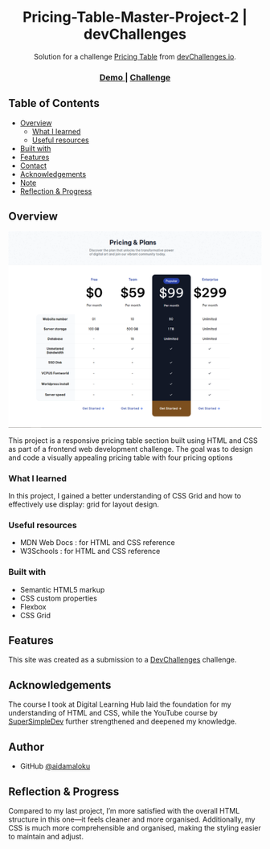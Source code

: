 <h1 align="center">Pricing-Table-Master-Project-2 | devChallenges</h1>

<div align="center">
   Solution for a challenge <a href="https://devchallenges.io/challenge/pricing-table-section-challenge" target="_blank">Pricing Table</a> from <a href="http://devchallenges.io" target="_blank">devChallenges.io</a>.
</div>

<div align="center">
  <h3>
    <a href="https://project-2-pricing-table-master.netlify.app/">
      Demo
    </a>
    <span> | </span>
    <a href="https://devchallenges.io/challenge/pricing-table-section-challenge">
      Challenge
    </a>
  </h3>
</div>

<!-- TABLE OF CONTENTS -->

## Table of Contents

- [Overview](#overview)
  - [What I learned](#what-i-learned)
  - [Useful resources](#useful-resources)
- [Built with](#built-with)
- [Features](#features)
- [Contact](#contact)
- [Acknowledgements](#acknowledgements)
- [Note](#note)
- [Reflection & Progress](#reflection-&-progress)

<!-- OVERVIEW -->

## Overview

![screenshot](screenshot.png)

This project is a responsive pricing table section built using HTML and CSS as part of a frontend web development challenge. The goal was to design and code a visually appealing pricing table with four pricing options

### What I learned

In this project, I gained a better understanding of CSS Grid and how to effectively use display: grid for layout design.


### Useful resources

- MDN Web Docs : for HTML and CSS reference
- W3Schools : for HTML and CSS reference

### Built with

- Semantic HTML5 markup
- CSS custom properties
- Flexbox
- CSS Grid

## Features

This site was created as a submission to a [DevChallenges](https://devchallenges.io/challenges-dashboard) challenge.

## Acknowledgements

The course I took at Digital Learning Hub laid the foundation for my understanding of HTML and CSS, while the YouTube course by <a href="https://youtu.be/G3e-cpL7ofc?si=DJpaxBdoFtuAD_lU">SuperSimpleDev</a> further strengthened and deepened my knowledge.

## Author

- GitHub [@aidamaloku](https://github.com/aidamaloku)

## Reflection & Progress

Compared to my last project, I’m more satisfied with the overall HTML structure in this one—it feels cleaner and more organised. Additionally, my CSS is much more comprehensible and organised, making the styling easier to maintain and adjust.
